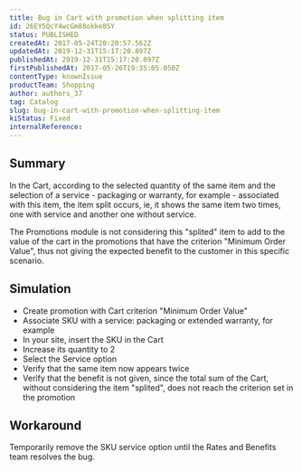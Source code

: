 ```yaml
---
title: Bug in Cart with promotion when splitting item
id: 26EY5QcY4wcGm88okke8SY
status: PUBLISHED
createdAt: 2017-05-24T20:20:57.562Z
updatedAt: 2019-12-31T15:17:20.897Z
publishedAt: 2019-12-31T15:17:20.897Z
firstPublishedAt: 2017-05-26T19:35:05.050Z
contentType: knownIssue
productTeam: Shopping
author: authors_37
tag: Catalog
slug: bug-in-cart-with-promotion-when-splitting-item
kiStatus: Fixed
internalReference: 
---
```


## Summary

In the Cart, according to the selected quantity of the same item and the selection of a service - packaging or warranty, for example - associated with this item, the item split occurs, ie, it shows the same item two times, one with service and another one without service.

The Promotions module is not considering this "splited" item to add to the value of the cart in the promotions that have the criterion "Minimum Order Value", thus not giving the expected benefit to the customer in this specific scenario.

## Simulation

- Create promotion with Cart criterion "Minimum Order Value"
- Associate SKU with a service: packaging or extended warranty, for example
- In your site, insert the SKU in the Cart
- Increase its quantity to 2
- Select the Service option
- Verify that the same item now appears twice
- Verify that the benefit is not given, since the total sum of the Cart, without considering the item "splited", does not reach the criterion set in the promotion

## Workaround

Temporarily remove the SKU service option until the Rates and Benefits team resolves the bug.

